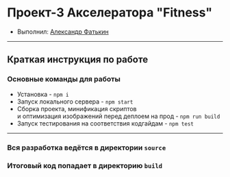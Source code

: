# Проект-3 Акселератора "Fitness"

- Выполнил: [Александр Фатькин](https://htmlacademy.ru/profile/id441407)
---

## Краткая инструкция по работе

### Основные команды для работы
- Установка - `npm i`
- Запуск локального сервера - `npm start`
- Сборка проекта, минификация скриптов <br>
и оптимизация изображений перед деплоем на прод - `npm run build`
- Запуск тестирования на соответствия кодгайдам - `npm test`

---

### Вся разработка ведётся в директории `source`
### Итоговый код попадает в директорию `build`
